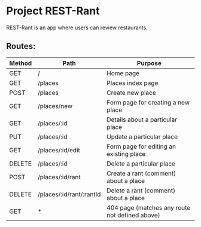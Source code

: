 # Project REST-Rant

REST-Rant is an app where users can review restaurants.

## Routes:

| Method | Path                  | Purpose                                 |
| ------ | --------------------- | --------------------------------------- |
| GET    | /                     | Home page                               |
| GET    | /places               | Places index page                       |
| POST   | /places               | Create new place                        |
| GET    | /places/new           | Form page for creating a new place      |
| GET    | /places/:id           | Details about a particular place        |
| PUT    | /places/:id           | Update a particular place               |
| GET    | /places/:id/edit      | Form page for editing an existing place |
| DELETE | /places/:id           | Delete a particular place               |
| POST   | /places/:id/rant      | Create a rant (comment) about a place   |
| DELETE | /places/:id/rant/:rantId | Delete a rant (comment) about a place |
| GET    | *                     | 404 page (matches any route not defined above) |

